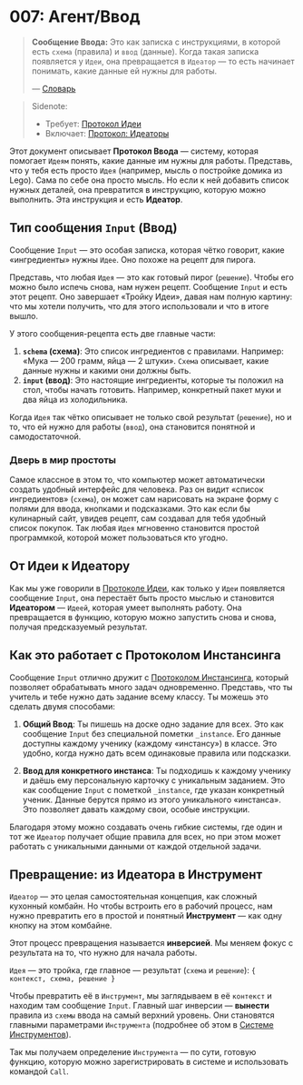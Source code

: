 # 007: Агент/Ввод

> **Сообщение Ввода:** Это как записка с инструкциями, в которой есть `схема` (правила) и `ввод` (данные). Когда такая записка появляется у `Идеи`, она превращается в `Идеатор` — то есть начинает понимать, какие данные ей нужны для работы.
> 
> — [Словарь](./000_glossary.md)

> Sidenote:
> 
> - Требует: [Протокол Идеи](./101_concept_idea.md)
> - Включает: [Протокол: Идеаторы](./103_concept_ideator.md)

Этот документ описывает **Протокол Ввода** — систему, которая помогает `Идеям` понять, какие данные им нужны для работы. Представь, что у тебя есть просто `Идея` (например, мысль о постройке домика из Lego). Сама по себе она просто мысль. Но если к ней добавить список нужных деталей, она превратится в инструкцию, которую можно выполнить. Эта инструкция и есть **Идеатор**.

## Тип сообщения `Input` (Ввод)

Сообщение `Input` — это особая записка, которая чётко говорит, какие «ингредиенты» нужны `Идее`. Оно похоже на рецепт для пирога.

Представь, что любая `Идея` — это как готовый пирог (`решение`). Чтобы его можно было испечь снова, нам нужен рецепт. Сообщение `Input` и есть этот рецепт. Оно завершает «Тройку Идеи», давая нам полную картину: что мы хотели получить, что для этого использовали и что в итоге вышло.

У этого сообщения-рецепта есть две главные части:

1.  **`schema` (схема)**: Это список ингредиентов с правилами. Например: «Мука — 200 грамм, яйца — 2 штуки». `Схема` описывает, какие данные нужны и какими они должны быть.
2.  **`input` (ввод)**: Это настоящие ингредиенты, которые ты положил на стол, чтобы начать готовить. Например, конкретный пакет муки и два яйца из холодильника.

Когда `Идея` так чётко описывает не только свой результат (`решение`), но и то, что ей нужно для работы (`ввод`), она становится понятной и самодостаточной.

### Дверь в мир простоты

Самое классное в этом то, что компьютер может автоматически создать удобный интерфейс для человека. Раз он видит «список ингредиентов» (`схема`), он может сам нарисовать на экране форму с полями для ввода, кнопками и подсказками. Это как если бы кулинарный сайт, увидев рецепт, сам создавал для тебя удобный список покупок. Так любая `Идея` мгновенно становится простой программкой, которой может пользоваться кто угодно.

## От Идеи к Идеатору

Как мы уже говорили в [Протоколе Идеи](./101_concept_idea.md), как только у `Идеи` появляется сообщение `Input`, она перестаёт быть просто мыслью и становится **Идеатором** — `Идеей`, которая умеет выполнять работу. Она превращается в функцию, которую можно запустить снова и снова, получая предсказуемый результат.

## Как это работает с Протоколом Инстансинга

Сообщение `Input` отлично дружит с [Протоколом Инстансинга](./011_agent_instancing.md), который позволяет обрабатывать много задач одновременно. Представь, что ты учитель и тебе нужно дать задание всему классу. Ты можешь это сделать двумя способами:

1.  **Общий Ввод**: Ты пишешь на доске одно задание для всех. Это как сообщение `Input` без специальной пометки `_instance`. Его данные доступны каждому ученику (каждому «инстансу») в классе. Это удобно, когда нужно дать всем одинаковые правила или подсказки.

2.  **Ввод для конкретного инстанса**: Ты подходишь к каждому ученику и даёшь ему персональную карточку с уникальным заданием. Это как сообщение `Input` с пометкой `_instance`, где указан конкретный ученик. Данные берутся прямо из этого уникального «инстанса». Это позволяет давать каждому свои, особые инструкции.

Благодаря этому можно создавать очень гибкие системы, где один и тот же `Идеатор` получает общие правила для всех, но при этом может работать с уникальными данными от каждой отдельной задачи.

## Превращение: из Идеатора в Инструмент

`Идеатор` — это целая самостоятельная концепция, как сложный кухонный комбайн. Но чтобы встроить его в рабочий процесс, нам нужно превратить его в простой и понятный **Инструмент** — как одну кнопку на этом комбайне.

Этот процесс превращения называется **инверсией**. Мы меняем фокус с результата на то, что нужно для начала работы.

`Идея` — это тройка, где главное — результат (`схема` и `решение`):
`{ контекст, схема, решение }`

Чтобы превратить её в `Инструмент`, мы заглядываем в её `контекст` и находим там сообщение `Input`. Главный шаг инверсии — **вынести** правила из `схемы` ввода на самый верхний уровень. Они становятся главными параметрами `Инструмента` (подробнее об этом в [Системе Инструментов](./002_agent_tool.md)).

Так мы получаем определение `Инструмента` — по сути, готовую функцию, которую можно зарегистрировать в системе и использовать командой `Call`.